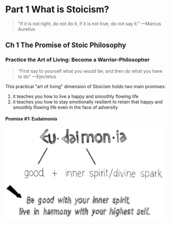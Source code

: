 # Part 1 What is Stoicism?

> "If it is not right, do not do it, if it is not true, do not say it." —Marcus Aurelius

## Ch 1 The Promise of Stoic Philosophy

### Practice the Art of Living: Become a Warrior-Philosopher

> "First say to yourself what you would be; and then do what you have to do" —Epictetus

This practical "art of living" dimension of Stoicism holds two main promises: 
1. it teaches you how to live a happy and smoothly flowing life
2. it teaches you how to stay emotionally resilient to retain that happy and smoothly flowing life even in the face of adversity

#### Promise #1: Eudaimonia

![alt text](image.png)